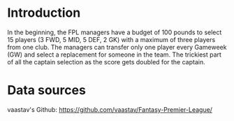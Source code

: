 # Introduction
In the beginning, the FPL managers have a budget of 100 pounds to select 15 players (3 FWD, 5 MID, 5 DEF, 2 GK) with a maximum of three players from one club.
The managers can transfer only one player every Gameweek (GW) and select a replacement for someone in the team.
The trickiest part of all the captain selection as the score gets doubled for the captain.

# Data sources
vaastav's Github: https://github.com/vaastav/Fantasy-Premier-League/